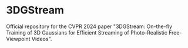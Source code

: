 # 3DGStream
Official repository for the CVPR 2024 paper "3DGStream: On-the-fly Training of 3D Gaussians for Efficient Streaming of Photo-Realistic Free-Viewpoint Videos".
